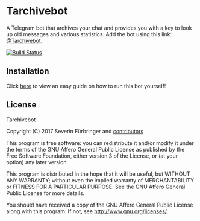 # Tarchivebot
A Telegram bot that archives your chat and provides you with a key to look up old messages and various statistics. Add the bot using this link: [@Tarchivebot](https://t.me/Tarchivebot).

[![Build Status](https://travis-ci.org/PROGRADE-Tech/Tarchivebot.svg?branch=master)](https://travis-ci.org/PROGRADE-Tech/Tarchivebot)

## Installation
Click [here](https://github.com/PROGRADE-Tech/Tarchivebot/blob/master/docs/Installation.md) to view an easy guide on how to run this bot yourself!

## License
Tarchivebot

Copyright (C) 2017 Severin Fürbringer and [contributors](https://github.com/PROGRADE-Tech/Tarchivebot/blob/master/CONTRIBUTORS.md)

This program is free software: you can redistribute it and/or modify
it under the terms of the GNU Affero General Public License as
published by the Free Software Foundation, either version 3 of the
License, or (at your option) any later version.

This program is distributed in the hope that it will be useful,
but WITHOUT ANY WARRANTY; without even the implied warranty of
MERCHANTABILITY or FITNESS FOR A PARTICULAR PURPOSE.  See the
GNU Affero General Public License for more details.

You should have received a copy of the GNU Affero General Public License
along with this program.  If not, see <http://www.gnu.org/licenses/>.
